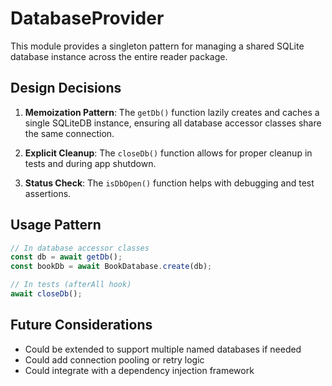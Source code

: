 # DatabaseProvider

This module provides a singleton pattern for managing a shared SQLite database instance across the entire reader package.

## Design Decisions

1. **Memoization Pattern**: The `getDb()` function lazily creates and caches a single SQLiteDB instance, ensuring all database accessor classes share the same connection.

2. **Explicit Cleanup**: The `closeDb()` function allows for proper cleanup in tests and during app shutdown.

3. **Status Check**: The `isDbOpen()` function helps with debugging and test assertions.

## Usage Pattern

```typescript
// In database accessor classes
const db = await getDb();
const bookDb = await BookDatabase.create(db);

// In tests (afterAll hook)
await closeDb();
```

## Future Considerations

- Could be extended to support multiple named databases if needed
- Could add connection pooling or retry logic
- Could integrate with a dependency injection framework